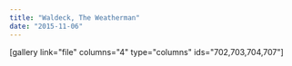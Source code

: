 ```yaml
---
title: "Waldeck, The Weatherman"
date: "2015-11-06"
---
```


\[gallery link="file" columns="4" type="columns" ids="702,703,704,707"\]
